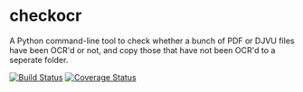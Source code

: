 # checkocr
A Python command-line tool to check whether a bunch of PDF or DJVU files have been OCR'd or not, and copy those that have not been OCR'd to a seperate folder.

[![Build Status](https://travis-ci.org/ChrisDeveloper/checkocr.svg?branch=master)](https://travis-ci.org/ChrisDeveloper/checkocr)
[![Coverage Status](https://coveralls.io/repos/ChrisDeveloper/checkocr/badge.svg)](https://coveralls.io/r/ChrisDeveloper/checkocr)
